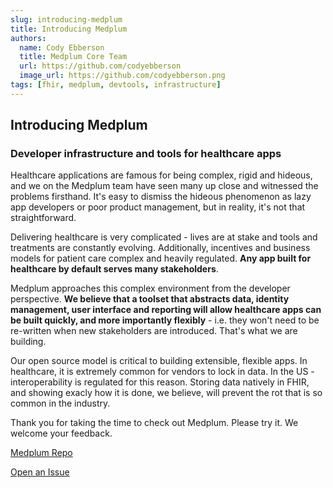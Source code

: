 ```yaml
---
slug: introducing-medplum
title: Introducing Medplum
authors:
  name: Cody Ebberson
  title: Medplum Core Team
  url: https://github.com/codyebberson
  image_url: https://github.com/codyebberson.png
tags: [fhir, medplum, devtools, infrastructure]
---
```


## Introducing Medplum

### Developer infrastructure and tools for healthcare apps

Healthcare applications are famous for being complex, rigid and hideous, and we on the Medplum team have seen many up close and witnessed the problems firsthand.  It's easy to dismiss the hideous phenomenon as lazy app developers or poor product management, but in reality, it's not that straightforward.

Delivering healthcare is very complicated - lives are at stake and tools and treatments are constantly evolving.  Additionally, incentives and business models for patient care complex and heavily regulated.  **Any app built for healthcare by default serves many stakeholders**.

Medplum approaches this complex environment from the developer perspective.  **We believe that a toolset that abstracts data, identity management, user interface and reporting will allow healthcare apps can be built quickly, and more importantly flexibly** - i.e. they won't need to be re-written when new stakeholders are introduced.  That's what we are building.

Our open source model is critical to building extensible, flexible apps.  In healthcare, it is extremely common for vendors to lock in data.  In the US - interoperability is regulated for this reason.  Storing data natively in FHIR, and showing exacly how it is done, we believe, will prevent the rot that is so common in the industry.

Thank you for taking the time to check out Medplum.  Please try it. We welcome your feedback.

[Medplum Repo](https://github.com/medplum/medplum)

[Open an Issue](https://github.com/medplum/medplum/issues)